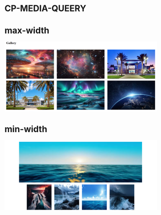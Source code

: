 # CP-MEDIA-QUEERY
<h1>max-width</h1>
<a href="https://cerulean-crepe-2e9417.netlify.app/">
  <img src="gallery sc.png">
</a>
<h1> min-width</h1>
<a href="https://symphonious-raindrop-053783.netlify.app/">
  <img src="layout.png">
</a>
